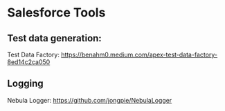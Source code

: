 # Salesforce Tools

## Test data generation:

Test Data Factory: https://benahm0.medium.com/apex-test-data-factory-8ed14c2ca050

## Logging

Nebula Logger: https://github.com/jongpie/NebulaLogger
